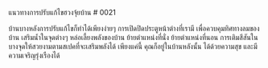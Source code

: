 แนวทางการปรับแก้ไขฮวงจุ้ยบ้าน # 0021

บ้านบางหลังการปรับแก้ไขก็ทำได้เพียงง่ายๆ
การเปิดปิดประตูหน้าต่างที่เรามี เพื่อควบคุมทิศทางลมของบ้าน เสริมน้ำในจุดต่างๆ หล่อเลี้ยงพลังของบ้าน ย้ายตำแหน่งที่นั่ง ย้ายตำแหน่งที่นอน การเติมสีสันในบางจุดให้สวยงามตามสเปคที่จะเสริมพลังได้ เพียงแค่นี้ คุณก็อยู่ในบ้านหลังนั้น ได้ด้วยความสุข และมีความเจริญรุ่งเรืองได้
